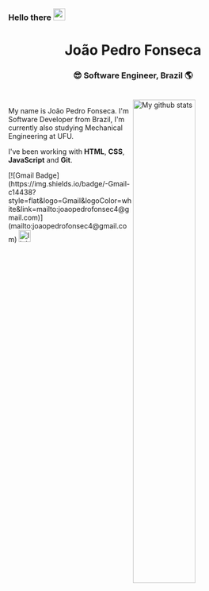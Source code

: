<h3>Hello there <img src="https://github.com/TheDudeThatCode/TheDudeThatCode/blob/master/Assets/Hi.gif" width="24" /> </h3>



<div align="center">
  <h1>João Pedro Fonseca</h1>
  <h3>😎 Software Engineer, Brazil 🌎</h3><br>
</div>

  <img align="right" width="50%" src="https://github-readme-stats.vercel.app/api?username=joaopedrofonseca&count_private=true&show_icons=true" alt="My github stats">

My name is João Pedro Fonseca. I'm Software Developer from Brazil, I'm currently also studying Mechanical Engineering at UFU.

I've been working with **HTML**, **CSS**, **JavaScript** and **Git**.



<div align="left">
  [![Gmail Badge](https://img.shields.io/badge/-Gmail-c14438?style=flat&logo=Gmail&logoColor=white&link=mailto:joaopedrofonsec4@gmail.com)](mailto:joaopedrofonsec4@gmail.com)
  <a href="https://www.linkedin.com/in/jo%C3%A3o-pedro-fonseca-20b987255/" target="_blank">
    <img src="https://img.shields.io/static/v1?message=LinkedIn&logo=linkedin&label=&color=0077B5&logoColor=white&labelColor=&style=for-the-badge" height="24" alt="linkedin logo"  />
  </a>
</div>

###




